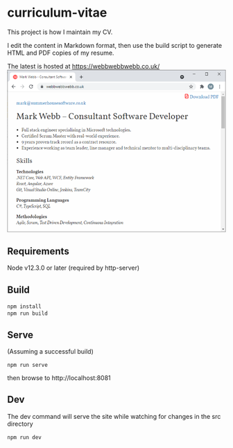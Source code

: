 # curriculum-vitae
This project is how I maintain my CV.

I edit the content in Markdown format, then use the build script to generate HTML and PDF copies of my resume.

The latest is hosted at https://webbwebbwebb.co.uk/
<img src="screenshot.png?raw=true" alt="screenshot of CV on webbwebbwebb.co.uk" width=800>

## Requirements
Node v12.3.0 or later (required by http-server)

## Build
```
npm install
npm run build
```

## Serve
(Assuming a successful build)
```
npm run serve
```
then browse to http://localhost:8081

## Dev
The dev command will serve the site while watching for changes in the src directory
```
npm run dev
```